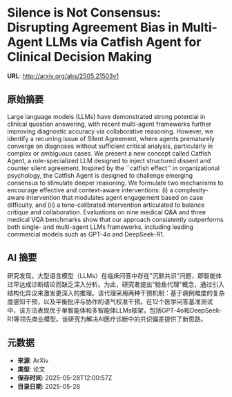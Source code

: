 # Silence is Not Consensus: Disrupting Agreement Bias in Multi-Agent LLMs via Catfish Agent for Clinical Decision Making

**URL**: http://arxiv.org/abs/2505.21503v1

## 原始摘要

Large language models (LLMs) have demonstrated strong potential in clinical
question answering, with recent multi-agent frameworks further improving
diagnostic accuracy via collaborative reasoning. However, we identify a
recurring issue of Silent Agreement, where agents prematurely converge on
diagnoses without sufficient critical analysis, particularly in complex or
ambiguous cases. We present a new concept called Catfish Agent, a
role-specialized LLM designed to inject structured dissent and counter silent
agreement. Inspired by the ``catfish effect'' in organizational psychology, the
Catfish Agent is designed to challenge emerging consensus to stimulate deeper
reasoning. We formulate two mechanisms to encourage effective and context-aware
interventions: (i) a complexity-aware intervention that modulates agent
engagement based on case difficulty, and (ii) a tone-calibrated intervention
articulated to balance critique and collaboration. Evaluations on nine medical
Q&amp;A and three medical VQA benchmarks show that our approach consistently
outperforms both single- and multi-agent LLMs frameworks, including leading
commercial models such as GPT-4o and DeepSeek-R1.


## AI 摘要

研究发现，大型语言模型（LLMs）在临床问答中存在"沉默共识"问题，即智能体过早达成诊断结论而缺乏深入分析。为此，研究者提出"鲶鱼代理"概念，通过引入结构化异议来激发更深入的推理。该代理采用两种干预机制：基于病例难度的复杂度感知干预，以及平衡批评与协作的语气校准干预。在12个医学问答基准测试中，该方法表现优于单智能体和多智能体LLMs框架，包括GPT-4o和DeepSeek-R1等领先商业模型。该研究为解决AI医疗诊断中的共识偏差提供了新思路。

## 元数据

- **来源**: ArXiv
- **类型**: 论文
- **保存时间**: 2025-05-28T12:00:57Z
- **目录日期**: 2025-05-28
